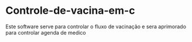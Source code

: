 # Controle-de-vacina-em-c
Este software serve para controlar o fluxo de vacinação e sera aprimorado para controlar agenda de medico 
